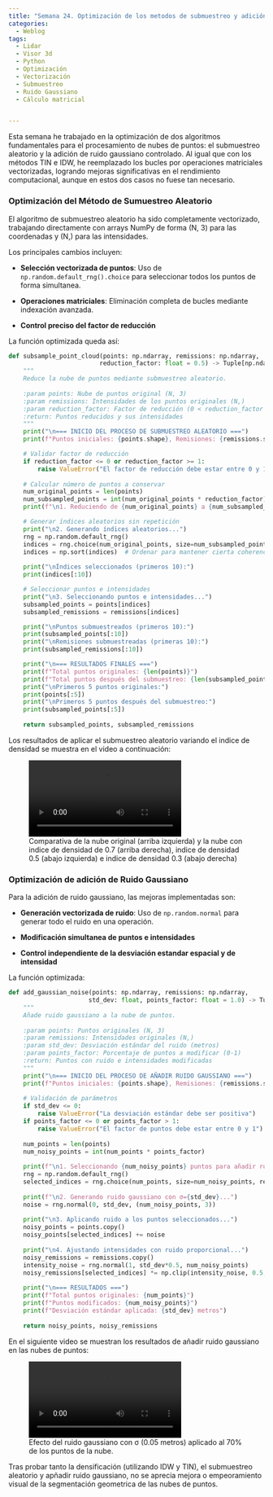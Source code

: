 ```yaml
---
title: "Semana 24. Optimización de los metodos de submuestreo y adición de ruido gaussiano para nubes de puntos"
categories:
  - Weblog
tags:
  - Lidar
  - Visor 3d
  - Python
  - Optimización
  - Vectorización
  - Submuestreo
  - Ruido Gaussiano
  - Cálculo matricial


---
```


Esta semana he trabajado en la optimización de dos algoritmos fundamentales para el procesamiento de nubes de puntos: el submuestreo aleatorio y la adición de ruido gaussiano controlado. Al igual que con los métodos TIN e IDW, he reemplazado los bucles por operaciones matriciales vectorizadas, logrando mejoras significativas en el rendimiento computacional, aunque en estos dos casos no fuese tan necesario.

### Optimización del Método de Sumuestreo Aleatorio

El algoritmo de submuestreo aleatorio ha sido completamente vectorizado, trabajando directamente con arrays NumPy de forma (N, 3) para las coordenadas y (N,) para las intensidades.

Los principales cambios incluyen:
- **Selección vectorizada de puntos**: Uso de ```np.random.default_rng().choice``` para seleccionar todos los puntos de forma simultanea.

- **Operaciones matriciales**: Eliminación completa de bucles mediante indexación avanzada.

- **Control preciso del factor de reducción**

La función optimizada queda así:

```python
def subsample_point_cloud(points: np.ndarray, remissions: np.ndarray, 
                         reduction_factor: float = 0.5) -> Tuple[np.ndarray, np.ndarray]:
    """
    Reduce la nube de puntos mediante submuestreo aleatorio.
    
    :param points: Nube de puntos original (N, 3)
    :param remissions: Intensidades de los puntos originales (N,)
    :param reduction_factor: Factor de reducción (0 < reduction_factor < 1)
    :return: Puntos reducidos y sus intensidades
    """
    print("\n=== INICIO DEL PROCESO DE SUBMUESTREO ALEATORIO ===")
    print(f"Puntos iniciales: {points.shape}, Remisiones: {remissions.shape}")

    # Validar factor de reducción
    if reduction_factor <= 0 or reduction_factor >= 1:
        raise ValueError("El factor de reducción debe estar entre 0 y 1")
    
    # Calcular número de puntos a conservar
    num_original_points = len(points)
    num_subsampled_points = int(num_original_points * reduction_factor)
    print(f"\n1. Reduciendo de {num_original_points} a {num_subsampled_points} puntos...")

    # Generar índices aleatorios sin repetición
    print("\n2. Generando índices aleatorios...")
    rng = np.random.default_rng()
    indices = rng.choice(num_original_points, size=num_subsampled_points, replace=False)
    indices = np.sort(indices)  # Ordenar para mantener cierta coherencia espacial
    
    print("\nÍndices seleccionados (primeros 10):")
    print(indices[:10])

    # Seleccionar puntos e intensidades
    print("\n3. Seleccionando puntos e intensidades...")
    subsampled_points = points[indices]
    subsampled_remissions = remissions[indices]

    print("\nPuntos submuestreados (primeros 10):")
    print(subsampled_points[:10])
    print("\nRemisiones submuestreadas (primeras 10):")
    print(subsampled_remissions[:10])

    print("\n=== RESULTADOS FINALES ===")
    print(f"Total puntos originales: {len(points)}")
    print(f"Total puntos después del submuestreo: {len(subsampled_points)}")
    print("\nPrimeros 5 puntos originales:")
    print(points[:5])
    print("\nPrimeros 5 puntos después del submuestreo:")
    print(subsampled_points[:5])
    
    return subsampled_points, subsampled_remissions
```
Los resultados de aplicar el submuestreo aleatorio variando el indice de densidad se muestra en el video a continuación:

<figure class="align-center" style="max-width: 100%">
  <video controls style="max-width: 100%; height: auto;">
    <source src="{{ site.url }}{{ site.baseurl }}/assets/videos/submuestreoAleatorio.webm" type="video/webm">
  </video>
  <figcaption>Comparativa de la nube original (arriba izquierda) y la nube con indice de densidad de 0.7 (arriba derecha), indice de densidad 0.5 (abajo izquierda) e indice de densidad 0.3 (abajo derecha)</figcaption>
</figure>

### Optimización de adición de Ruido Gaussiano

Para la adición de ruido gaussiano, las mejoras implementadas son:

- **Generación vectorizada de ruido**: Uso de ```np.random.normal``` para generar todo el ruido en una operación.

- **Modificación simultanea de puntos e intensidades**

- **Control independiente de la desviación estandar espacial y de intensidad**

La función optimizada:

```python
def add_gaussian_noise(points: np.ndarray, remissions: np.ndarray, 
                      std_dev: float, points_factor: float = 1.0) -> Tuple[np.ndarray, np.ndarray]:
    """
    Añade ruido gaussiano a la nube de puntos.
    
    :param points: Puntos originales (N, 3)
    :param remissions: Intensidades originales (N,)
    :param std_dev: Desviación estándar del ruido (metros)
    :param points_factor: Porcentaje de puntos a modificar (0-1)
    :return: Puntos con ruido e intensidades modificadas
    """
    print("\n=== INICIO DEL PROCESO DE AÑADIR RUIDO GAUSSIANO ===")
    print(f"Puntos iniciales: {points.shape}, Remisiones: {remissions.shape}")
    
    # Validación de parámetros
    if std_dev <= 0:
        raise ValueError("La desviación estándar debe ser positiva")
    if points_factor <= 0 or points_factor > 1:
        raise ValueError("El factor de puntos debe estar entre 0 y 1")
    
    num_points = len(points)
    num_noisy_points = int(num_points * points_factor)
    
    print(f"\n1. Seleccionando {num_noisy_points} puntos para añadir ruido...")
    rng = np.random.default_rng()
    selected_indices = rng.choice(num_points, size=num_noisy_points, replace=False)
    
    print(f"\n2. Generando ruido gaussiano con σ={std_dev}...")
    noise = rng.normal(0, std_dev, (num_noisy_points, 3))
    
    print("\n3. Aplicando ruido a los puntos seleccionados...")
    noisy_points = points.copy()
    noisy_points[selected_indices] += noise
    
    print("\n4. Ajustando intensidades con ruido proporcional...")
    noisy_remissions = remissions.copy()
    intensity_noise = rng.normal(1, std_dev*0.5, num_noisy_points)
    noisy_remissions[selected_indices] *= np.clip(intensity_noise, 0.5, 1.5)
    
    print("\n=== RESULTADOS ===")
    print(f"Total puntos originales: {num_points}")
    print(f"Puntos modificados: {num_noisy_points}")
    print(f"Desviación estándar aplicada: {std_dev} metros")
    
    return noisy_points, noisy_remissions
```
En el siguiente video se muestran los resultados de añadir ruido gaussiano en las nubes de puntos:

<figure class="align-center" style="max-width: 100%">
  <video controls style="max-width: 100%; height: auto;">
    <source src="{{ site.url }}{{ site.baseurl }}/assets/videos/submuestreoAleatorio.webm" type="video/webm">
  </video>
  <figcaption>Efecto del ruido gaussiano con σ (0.05 metros) aplicado al 70% de los puntos de la nube.</figcaption>
</figure>


Tras probar tanto la densificación (utilizando IDW y TIN), el submuestreo aleatorio y apñadir ruido gaussiano, no se aprecia mejora o empeoramiento visual de la segmentación geometrica de las nubes de puntos.


